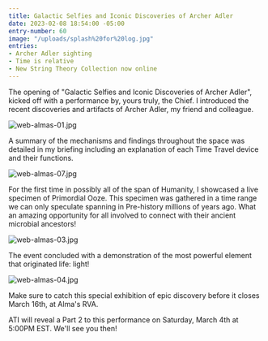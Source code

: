 ```yaml
---
title: Galactic Selfies and Iconic Discoveries of Archer Adler
date: 2023-02-08 18:54:00 -05:00
entry-number: 60
image: "/uploads/splash%20for%20log.jpg"
entries:
- Archer Adler sighting
- Time is relative
- New String Theory Collection now online
---
```


The opening of "Galactic Selfies and Iconic Discoveries of Archer Adler", kicked off with a performance by, yours truly, the Chief. I introduced the recent discoveries and artifacts of Archer Adler, my friend and colleague.

![web-almas-01.jpg](/uploads/web-almas-01.jpg)

A summary of the mechanisms and findings throughout the space was detailed in my briefing including an explanation of each Time Travel device and their functions.

![web-almas-07.jpg](/uploads/web-almas-07.jpg)

For the first time in possibly all of the span of Humanity, I showcased a live specimen of Primordial Ooze. This specimen was gathered in a time range we can only speculate spanning in Pre-history millions of years ago. What an amazing opportunity for all involved to connect with their ancient microbial ancestors!

![web-almas-03.jpg](/uploads/web-almas-03.jpg)

The event concluded with a demonstration of the most powerful element that originated life: light!

![web-almas-04.jpg](/uploads/web-almas-04.jpg)

Make sure to catch this special exhibition of epic discovery before it closes March 16th, at Alma's RVA.

ATI will reveal a Part 2 to this performance on Saturday, March 4th at 5:00PM EST. We'll see you then!